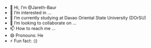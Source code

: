 - 👋 Hi, I’m @Jareth-Baur
- 👀 I’m interested in ...
- 🌱 I’m currently studying at Davao Oriental State University (DOrSU)
- 💞️ I’m looking to collaborate on ...
- 📫 How to reach me ...
- 😄 Pronouns: He
- ⚡ Fun fact: :))

<!---
Jareth-Baur/Jareth-Baur is a ✨ special ✨ repository because its `README.md` (this file) appears on your GitHub profile.
You can click the Preview link to take a look at your changes.
--->
